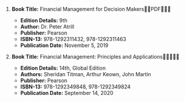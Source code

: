 1. **Book Title:** Financial Management for Decision Makers🚨🚨PDF🚨🚨🚨
   - **Edition Details:** 9th
   - **Author:** Dr. Peter Atrill
   - **Publisher:** Pearson
   - **ISBN-13:** 978-1292311432, 978-1292311463
   - **Publication Date:** November 5, 2019

2. **Book Title:** Financial Management: Principles and Applications🚨🚨🚨🚨🚨
   - **Edition Details:** 14th, Global Edition
   - **Authors:** Sheridan Titman, Arthur Keown, John Martin
   - **Publisher:** Pearson
   - **ISBN-13:** 978-1292349848, 978-1292349824
   - **Publication Date:** September 14, 2020
